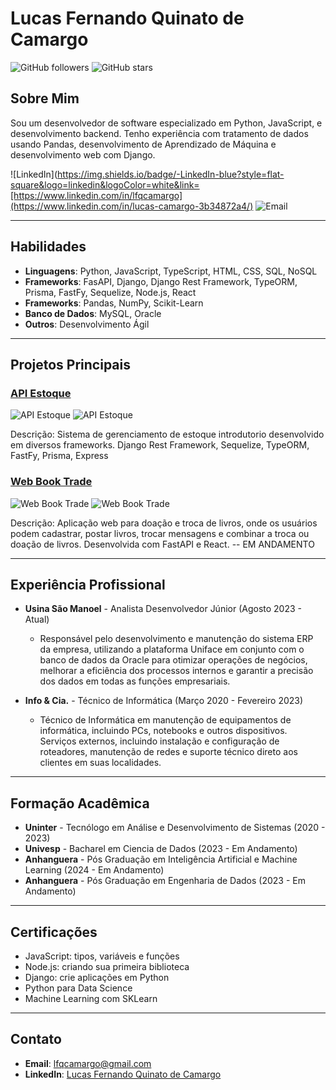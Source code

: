 # Lucas Fernando Quinato de Camargo

![GitHub followers](https://img.shields.io/github/followers/lfqcamargo?style=social)
![GitHub stars](https://img.shields.io/github/stars/lfqcamargo?style=social)

## Sobre Mim

Sou um desenvolvedor de software especializado em Python, JavaScript, e desenvolvimento backend. Tenho experiência com tratamento de dados usando Pandas, desenvolvimento de Aprendizado de Máquina e desenvolvimento web com Django.

![LinkedIn](https://img.shields.io/badge/-LinkedIn-blue?style=flat-square&logo=linkedin&logoColor=white&link=[https://www.linkedin.com/in/lfqcamargo](https://www.linkedin.com/in/lucas-camargo-3b34872a4/)
![Email](https://img.shields.io/badge/-Email-red?style=flat-square&logo=gmail&logoColor=white&link=mailto:lfqcamargo@gmail.com)

---

## Habilidades

- **Linguagens**: Python, JavaScript, TypeScript, HTML, CSS, SQL, NoSQL
- **Frameworks**: FasAPI, Django, Django Rest Framework, TypeORM, Prisma, FastFy, Sequelize, Node.js, React
- **Frameworks**: Pandas, NumPy, Scikit-Learn
- **Banco de Dados**: MySQL, Oracle
- **Outros**: Desenvolvimento Ágil

---

## Projetos Principais

### [API Estoque](https://github.com/lfqcamargo/api-estoque)

![API Estoque](https://img.shields.io/github/stars/lfqcamargo/api-estoque?style=social)
![API Estoque](https://img.shields.io/github/forks/lfqcamargo/api-estoque?style=social)

Descrição: Sistema de gerenciamento de estoque introdutorio desenvolvido em diversos frameworks. Django Rest Framework, Sequelize, TypeORM, FastFy, Prisma, Express

### [Web Book Trade](https://github.com/lfqcamargo/web_book_trade)

![Web Book Trade](https://img.shields.io/github/stars/lfqcamargo/web_book_trade?style=social)
![Web Book Trade](https://img.shields.io/github/forks/lfqcamargo/web_book_trade?style=social)

Descrição: Aplicação web para doação e troca de livros, onde os usuários podem cadastrar, postar livros, trocar mensagens e combinar a troca ou doação de livros. Desenvolvida com FastAPI e React. -- EM ANDAMENTO

---

## Experiência Profissional

- **Usina São Manoel** - Analista Desenvolvedor Júnior (Agosto 2023 - Atual)
  - Responsável pelo desenvolvimento e manutenção do sistema ERP da empresa, utilizando a plataforma
  Uniface em conjunto com o banco de dados da Oracle para otimizar operações de negócios, melhorar a
  eficiência dos processos internos e garantir a precisão dos dados em todas as funções empresariais.

- **Info & Cia.** - Técnico de Informática (Março 2020 - Fevereiro 2023)
  - Técnico de Informática em manutenção de equipamentos de informática, incluindo PCs, notebooks e
  outros dispositivos. Serviços externos, incluindo instalação e configuração de roteadores, manutenção de
  redes e suporte técnico direto aos clientes em suas localidades.

---

## Formação Acadêmica

- **Uninter** -    Tecnólogo em Análise e Desenvolvimento de Sistemas (2020 - 2023)
- **Univesp** -    Bacharel em Ciencia de Dados (2023 - Em Andamento)
- **Anhanguera** - Pós Graduação em Inteligência Artificial e Machine Learning (2024 - Em Andamento)
- **Anhanguera** - Pós Graduação em Engenharia de Dados (2023 - Em Andamento)

---

## Certificações

- JavaScript: tipos, variáveis e funções
- Node.js: criando sua primeira biblioteca
- Django: crie aplicações em Python
- Python para Data Science
- Machine Learning com SKLearn

---

## Contato

- **Email**: lfqcamargo@gmail.com
- **LinkedIn**: [Lucas Fernando Quinato de Camargo](https://www.linkedin.com/in/lfqcamargo)
